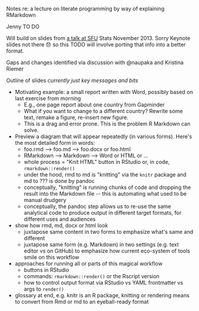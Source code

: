 Notes re: a lecture on literate programming by way of explaining RMarkdown

Jenny TO DO

Will build on slides from [a talk at SFU](https://github.com/jennybc/2013-11_sfu) Stats November 2013. Sorry Keynote slides not there :disappointed: so this TODO will involve porting that info into a better format.

Gaps and changes identified via discussion with @naupaka and Kristina Riemer

Outline of slides *currently just key messages and bits*

  * Motivating example: a small report written with Word, possibly based on last exercise from morning
    - E.g., one page report about one country from Gapminder
    - What if you want to change to a different country? Rewrite some text, remake a figure, re-insert new figure.
    - This is a drag and error prone. This is the problem R Markdown can solve.
  * Preview a diagram that will appear repeatedly (in various forms). Here's the most detailed form in words:
    - foo.rmd --> foo.md --> foo.docx or foo.html
    - RMarkdown --> Markdown --> Word or HTML or ...
    - whole process = "Knit HTML" button in RStudio or, in code, `rmarkdown::render()`
    - under the hood, rmd to md is "knitting" via the `knitr` package and md to ??? is done by pandoc
    - conceptually, "knitting" is running chunks of code and dropping the result into the Markdown file -- this is automating what used to be manual drudgery
    - conceptually, the pandoc step allows us to re-use the same analytical code to produce output in different target formats, for different uses and audiences
  * show how rmd, md, docx or html look
    - juxtapose same content in two forms to emphasize what's same and different
    - juxtapose same form (e.g. Markdown) in two settings (e.g. text editor vs on GitHub) to emphasize how current eco-system of tools smile on this workflow
  * approaches for running all or parts of this magical workflow
    - buttons in RStudio
    - commands: `rmarkdown::render()` or the Rscript version
    - how to control output format via RStudio vs YAML frontmatter vs args to `render()`
  * glossary at end, e.g. knitr is an R package, knitting or rendering means to convert from Rmd or md to an eyeball-ready format

